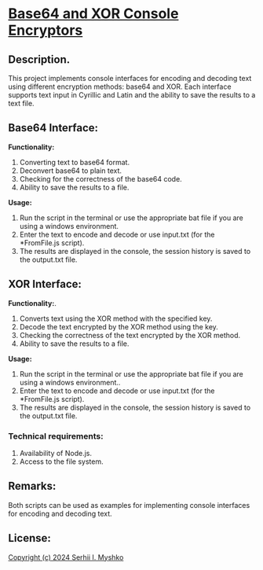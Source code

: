 # [Base64 and XOR Console Encryptors](https://github.com/sergeiown/Encryption_Variations/tree/main)

## Description.
This project implements console interfaces for encoding and decoding text using different encryption methods: base64 and XOR. Each interface supports text input in Cyrillic and Latin and the ability to save the results to a text file.

## Base64 Interface:

**Functionality:**
1. Converting text to base64 format.
2. Deconvert base64 to plain text.
3. Checking for the correctness of the base64 code.
4. Ability to save the results to a file.

**Usage:**
1. Run the script in the terminal or use the appropriate bat file if you are using a windows environment.
2. Enter the text to encode and decode or use input.txt (for the *FromFile.js script).
3. The results are displayed in the console, the session history is saved to the output.txt file.

## XOR Interface:

**Functionality:**.
1. Converts text using the XOR method with the specified key.
2. Decode the text encrypted by the XOR method using the key.
3. Checking the correctness of the text encrypted by the XOR method.
4. Ability to save the results to a file.

**Usage:**
1. Run the script in the terminal or use the appropriate bat file if you are using a windows environment..
2. Enter the text to encode and decode or use input.txt (for the *FromFile.js script).
3. The results are displayed in the console, the session history is saved to the output.txt file.

### Technical requirements:
1. Availability of Node.js.
2. Access to the file system.

## Remarks:
Both scripts can be used as examples for implementing console interfaces for encoding and decoding text.

## License:
[Copyright (c) 2024 Serhii I. Myshko](https://github.com/sergeiown/Encryption_Variations/blob/main/LICENSE)

